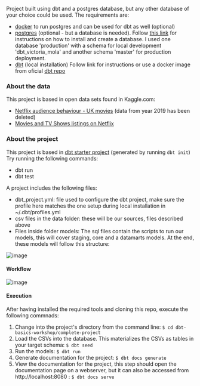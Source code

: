 Project built using dbt and a postgres database, but any other database of your choice could be used. 
The requirements are:
- [docker](https://www.docker.com/) to run postgres and can be used for dbt as well (optional) 
- [postgres](https://www.postgresql.org/) (optional - but a database is needed). Follow [this link](https://www.postgresqltutorial.com/install-postgresql-macos/) for instructions on how to install and create a database. I used one database 'production' with a schema for local development 'dbt_victoria_mola' and another schema 'master' for production deployment. 
- [dbt](https://docs.getdbt.com/dbt-cli/installation) (local installation) Follow link for instructions or use a docker image from oficial [dbt repo](https://github.com/dbt-labs/dbt/)

### About the data
This project is based in open data sets found in Kaggle.com: 
- [Netflix audience behaviour - UK movies](https://www.kaggle.com/vodclickstream/netflix-audience-behaviour-uk-movies) (data from year 2019 has been deleted)
- [Movies and TV Shows listings on Netflix](https://www.kaggle.com/shivamb/netflix-shows)

### About the project
This project is based in [dbt starter project](https://github.com/dbt-labs/dbt-starter-project) (generated by running `dbt init`)
Try running the following commands:
- dbt run
- dbt test

A project includes the following files: 
- dbt_project.yml: file used to configure the dbt project, make sure the profile here matches the one setup during local installation in ~/.dbt/profiles.yml
- csv files in the data folder: these will be our sources, files described above
- Files inside folder models: The sql files contain the scripts to run our models, this will cover staging, core and a datamarts models. At the end, these models will follow this structure: 

![image](https://user-images.githubusercontent.com/4315804/134244783-e324a928-114c-4ff7-8975-7919a774bc9a.png)

#### Workflow
![image](https://user-images.githubusercontent.com/4315804/134247720-c3ed8c50-b50b-47b3-89be-e4c9984da09b.png)


#### Execution
After having installed the required tools and cloning this repo, execute the following commnads: 

1. Change into the project's directory from the command line: `$ cd dbt-basics-workshop/complete-project`
2. Load the CSVs into the database. This materializes the CSVs as tables in your target schema: `$ dbt seed`
3. Run the models: `$ dbt run`
4. Generate documentation for the project: `$ dbt docs generate`
5. View the documentation for the project, this step should open the documentation page on a webserver, but it can also be accessed from  http://localhost:8080 : `$ dbt docs serve`
